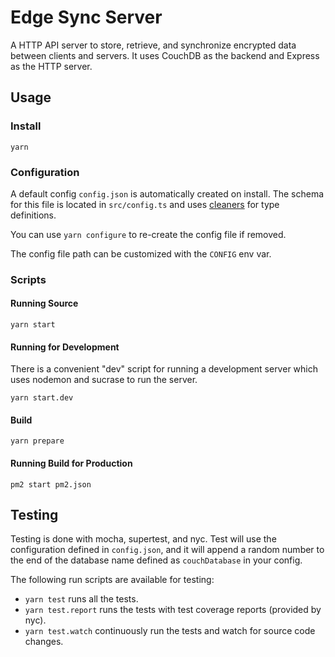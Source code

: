 # Edge Sync Server

A HTTP API server to store, retrieve, and synchronize encrypted data between clients and servers. It uses CouchDB as the backend and Express as the HTTP server.

## Usage

### Install

```
yarn
```

### Configuration

A default config `config.json` is automatically created on install. The schema for this file is located in `src/config.ts` and uses [cleaners](https://www.npmjs.com/package/cleaners) for type definitions.

You can use `yarn configure` to re-create the config file if removed.

The config file path can be customized with the `CONFIG` env var.

### Scripts

#### Running Source

```
yarn start
```

#### Running for Development

There is a convenient "dev" script for running a development server which uses nodemon and sucrase to run the server.

```
yarn start.dev
```

#### Build

```
yarn prepare
```

#### Running Build for Production

```
pm2 start pm2.json
```

## Testing

Testing is done with mocha, supertest, and nyc. Test will use the configuration defined in `config.json`, and it will append a random number to the end of the database name defined as `couchDatabase` in your config.

The following run scripts are available for testing:

- `yarn test` runs all the tests.
- `yarn test.report` runs the tests with test coverage reports (provided by nyc).
- `yarn test.watch` continuously run the tests and watch for source code changes.
